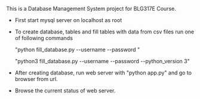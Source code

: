 This is a Database Management System project for BLG317E Course.

- First start mysql server on localhost as root

- To create database, tables and fill tables with data from csv files run one of following commands

    "python fill_database.py --username <username> --password <password>"

    "python3 fill_database.py --username <username> --password <password> --python_version 3"

- After creating database, run web server with "python app.py" and go to browser from url.

- Browse the current status of web server.